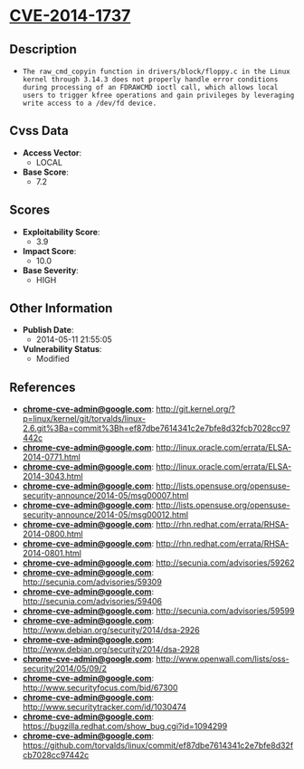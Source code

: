 
# [CVE-2014-1737](http://git.kernel.org/?p=linux/kernel/git/torvalds/linux-2.6.git%3Ba=commit%3Bh=ef87dbe7614341c2e7bfe8d32fcb7028cc97442c)

## Description

- `The raw_cmd_copyin function in drivers/block/floppy.c in the Linux kernel through 3.14.3 does not properly handle error conditions during processing of an FDRAWCMD ioctl call, which allows local users to trigger kfree operations and gain privileges by leveraging write access to a /dev/fd device.`

## Cvss Data

- **Access Vector**:
  - LOCAL
- **Base Score**:
  - 7.2

## Scores

- **Exploitability Score**:
  - 3.9
- **Impact Score**:
  - 10.0
- **Base Severity**:
  - HIGH

## Other Information

- **Publish Date**:
  - 2014-05-11 21:55:05
- **Vulnerability Status**:
  - Modified

## References

- **chrome-cve-admin@google.com**: http://git.kernel.org/?p=linux/kernel/git/torvalds/linux-2.6.git%3Ba=commit%3Bh=ef87dbe7614341c2e7bfe8d32fcb7028cc97442c
- **chrome-cve-admin@google.com**: http://linux.oracle.com/errata/ELSA-2014-0771.html
- **chrome-cve-admin@google.com**: http://linux.oracle.com/errata/ELSA-2014-3043.html
- **chrome-cve-admin@google.com**: http://lists.opensuse.org/opensuse-security-announce/2014-05/msg00007.html
- **chrome-cve-admin@google.com**: http://lists.opensuse.org/opensuse-security-announce/2014-05/msg00012.html
- **chrome-cve-admin@google.com**: http://rhn.redhat.com/errata/RHSA-2014-0800.html
- **chrome-cve-admin@google.com**: http://rhn.redhat.com/errata/RHSA-2014-0801.html
- **chrome-cve-admin@google.com**: http://secunia.com/advisories/59262
- **chrome-cve-admin@google.com**: http://secunia.com/advisories/59309
- **chrome-cve-admin@google.com**: http://secunia.com/advisories/59406
- **chrome-cve-admin@google.com**: http://secunia.com/advisories/59599
- **chrome-cve-admin@google.com**: http://www.debian.org/security/2014/dsa-2926
- **chrome-cve-admin@google.com**: http://www.debian.org/security/2014/dsa-2928
- **chrome-cve-admin@google.com**: http://www.openwall.com/lists/oss-security/2014/05/09/2
- **chrome-cve-admin@google.com**: http://www.securityfocus.com/bid/67300
- **chrome-cve-admin@google.com**: http://www.securitytracker.com/id/1030474
- **chrome-cve-admin@google.com**: https://bugzilla.redhat.com/show_bug.cgi?id=1094299
- **chrome-cve-admin@google.com**: https://github.com/torvalds/linux/commit/ef87dbe7614341c2e7bfe8d32fcb7028cc97442c
